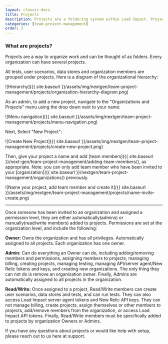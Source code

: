 ```yaml
---
layout: classic-docs
title: Projects
description: Projects are a foldering system within Load Impact. Projects allow you to organize your tests/scenarios and assign team members to have access to them.
categories: [team-project-management]
order: 2
---
```


### What are projects?

Projects are a way to organize work and can be thought of as folders.  Every organization can have several projects.

All tests, user scenarios, data stores and organization members are grouped under projects. Here is a diagram of the organizational hierarchy:


![Hierarchy]({{ site.baseurl }}/assets/img/nextgen/team-project-management/projects/organization-hierarchy-diagram.png)

As an admin, to add a new project, navigate to the "Organizations and Projects" menu using the drop down next to your name:

![Menu navigation]({{ site.baseurl }}/assets/img/nextgen/team-project-management/projects/menu-navigation.png)


Next, Select "New Project":

![Create New Project]({{ site.baseurl }}/assets/img/nextgen/team-project-management/projects/create-new-project.png)

Then, give your project a name and add [team members]({{ site.baseurl }}/next-gen/team-project-management/adding-team-members/), as appropriate.  Note: you can only add team member who have been invited to your [organization]({{ site.baseurl }}/nextgen/team-project-management/organizations/) previously.

![Name your project, add team member and create it]({{ site.baseurl }}/assets/img/nextgen/team-project-management/projects/name-invite-create.png)

***

Once someone has been invited to an organization and assigned a permission level, they are either automatically(admins) or manually(read/write members) added to projects. Permissions are set at the organization level, and include the following:

**Owner:** Owns the organization and has all privileges. Automatically assigned to all projects. Each organization has one owner.

**Admin:** Can do everything an Owner can do, including adding/removing members and permissions, assigning members to projects, managing billing, creating projects, managing testing, managing API/server agent/New Relic tokens and keys, and creating new organizations. The only thing they can not do is remove an organization owner. Finally, Admins are automatically assigned to all projects in the organization.

**Read/Write:** Once assigned to a project, Read/Write members can create user scenarios, data stores and tests, and can run tests. They can also access Load Impact server agent tokens and New Relic API keys. They can not manage billing, create projects, assign themselves or other members to projects, add/remove members from the organization, or access Load Impact API tokens. Finally, Read/Write members must be specifically added to projects by organization Owners or Admins.

If you have any questions about projects or would like help with setup, please reach out to us here at support.
